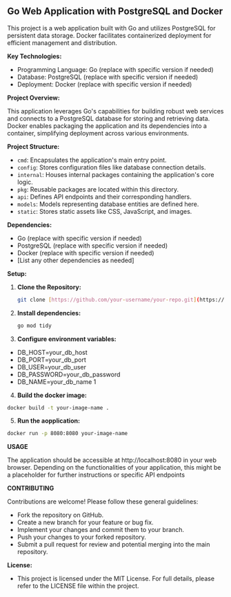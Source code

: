 ## Go Web Application with PostgreSQL and Docker

This project is a web application built with Go and utilizes PostgreSQL for persistent data storage. Docker facilitates containerized deployment for efficient management and distribution.

**Key Technologies:**

* Programming Language: Go (replace with specific version if needed)
* Database: PostgreSQL (replace with specific version if needed)
* Deployment: Docker (replace with specific version if needed)

**Project Overview:**

This application leverages Go's capabilities for building robust web services and connects to a PostgreSQL database for storing and retrieving data. Docker enables packaging the application and its dependencies into a container, simplifying deployment across various environments.

**Project Structure:**

* `cmd`: Encapsulates the application's main entry point.
* `config`: Stores configuration files like database connection details.
* `internal`: Houses internal packages containing the application's core logic.
* `pkg`: Reusable packages are located within this directory.
* `api`: Defines API endpoints and their corresponding handlers.
* `models`: Models representing database entities are defined here.
* `static`: Stores static assets like CSS, JavaScript, and images.

**Dependencies:**

* Go (replace with specific version if needed)
* PostgreSQL (replace with specific version if needed)
* Docker (replace with specific version if needed)
* [List any other dependencies as needed]

**Setup:**

1. **Clone the Repository:**

   ```bash
   git clone [https://github.com/your-username/your-repo.git](https://github.com/your-username/your-repo.git)
   ```

2. **Install dependencies:**
   ```bash
   go mod tidy
   ```

3. **Configure environment variables:**

 *  DB_HOST=your_db_host
 * DB_PORT=your_db_port
 * DB_USER=your_db_user
 * DB_PASSWORD=your_db_password
 * DB_NAME=your_db_name 1 


 4. **Build the docker image:**
   ```bash
  docker build -t your-image-name .
   ```


 5. **Run the aopplication:**
   ```bash
  docker run -p 8080:8080 your-image-name
   ```


**USAGE**  


The application should be accessible at http://localhost:8080 in your web browser. Depending on the functionalities of your application, this might be a placeholder for further instructions or specific API endpoints


**CONTRIBUTING**


Contributions are welcome! Please follow these general guidelines:

* Fork the repository on GitHub.
* Create a new branch for your feature or bug fix.
* Implement your changes and commit them to your branch.
* Push your changes to your forked repository.
* Submit a pull request for review and potential merging into the main repository.


**License:**

* This project is licensed under the MIT License. For full details, please refer to the LICENSE file within the project.
